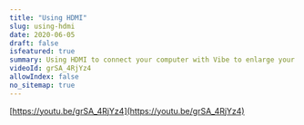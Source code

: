 ```yaml
---
title: "Using HDMI"
slug: using-hdmi
date: 2020-06-05
draft: false
isfeatured: true
summary: Using HDMI to connect your computer with Vibe to enlarge your screen. In addition, you can do annotation on the video screen.
videoId: grSA_4RjYz4
allowIndex: false
no_sitemap: true
---
```




[https://youtu.be/grSA_4RjYz4](https://youtu.be/grSA_4RjYz4)
